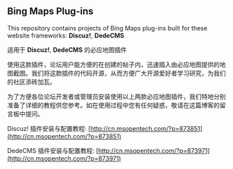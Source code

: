 Bing Maps Plug-ins
------------------

This repository contains projects of Bing Maps plug-ins built for these website frameworks: **Discuz!**, **DedeCMS**

适用于 **Discuz!**, **DedeCMS** 的必应地图插件

使用这款插件，论坛用户能方便的在创建的帖子内，迅速插入由必应地图提供的地图截图。我们将这款插件的代码开源，从而方便广大开源爱好者学习研究，为我们的社区添砖加瓦。

为了方便各位论坛开发者或管理员安装使用以上两款必应地图插件，我们特地分别准备了详细的教程供您参考。如在使用过程中您有任何疑惑，敬请在这篇博客的留言板中提问。

Discuz! 插件安装与配置教程: [http://cn.msopentech.com/?p=873851](http://cn.msopentech.com/?p=873851)

DedeCMS 插件安装与配置教程: [http://cn.msopentech.com/?p=873971](http://cn.msopentech.com/?p=873971)

